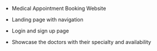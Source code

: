 - Medical Appointment Booking Website

- Landing page with navigation

- Login and sign up page

- Showcase the doctors with their specialty and availability